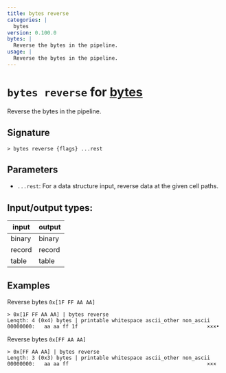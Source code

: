 ```yaml
---
title: bytes reverse
categories: |
  bytes
version: 0.100.0
bytes: |
  Reverse the bytes in the pipeline.
usage: |
  Reverse the bytes in the pipeline.
---
```

<!-- This file is automatically generated. Please edit the command in https://github.com/nushell/nushell instead. -->

# `bytes reverse` for [bytes](/commands/categories/bytes.md)

<div class='command-title'>Reverse the bytes in the pipeline.</div>

## Signature

```> bytes reverse {flags} ...rest```

## Parameters

 -  `...rest`: For a data structure input, reverse data at the given cell paths.


## Input/output types:

| input  | output |
| ------ | ------ |
| binary | binary |
| record | record |
| table  | table  |
## Examples

Reverse bytes `0x[1F FF AA AA]`
```nu
> 0x[1F FF AA AA] | bytes reverse
Length: 4 (0x4) bytes | printable whitespace ascii_other non_ascii
00000000:   aa aa ff 1f                                          ×××•

```

Reverse bytes `0x[FF AA AA]`
```nu
> 0x[FF AA AA] | bytes reverse
Length: 3 (0x3) bytes | printable whitespace ascii_other non_ascii
00000000:   aa aa ff                                             ×××

```
